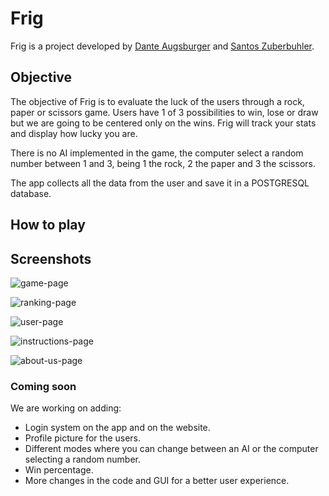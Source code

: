 # Frig

Frig is a project developed by [Dante Augsburger](https://github.com/Danteps-4) and [Santos Zuberbuhler](https://github.com/SantosZuber).

## Objective
The objective of Frig is to evaluate the luck of the users through a rock, paper or scissors game. Users have 1 of 3 possibilities to win, lose or draw but we are going to be centered only on the wins. Frig will track your stats and display how lucky you are.

There is no AI implemented in the game, the computer select a random number between 1 and 3, being 1 the rock, 2 the paper and 3 the scissors.

The app collects all the data from the user and save it in a POSTGRESQL database.

## How to play

## Screenshots

![game-page](https://user-images.githubusercontent.com/77952824/152437223-6f0c09af-a84e-428c-86c2-681972b828bb.png)

![ranking-page](https://user-images.githubusercontent.com/77952824/152437225-2d40750b-cf2d-4b01-89bc-7a5748ff6ccf.png)

![user-page](https://user-images.githubusercontent.com/77952824/152437226-b5d28be3-fd80-4378-9444-15f928b9ed52.png)

![instructions-page](https://user-images.githubusercontent.com/77952824/152437224-45dcf297-311b-4a8b-a078-14d88403d7f1.png)

![about-us-page](https://user-images.githubusercontent.com/77952824/152437217-24f0f254-0296-4980-868d-b8b5e90a7c2d.png)


### Coming soon

We are working on adding: 

- Login system on the app and on the website.
- Profile picture for the users.
- Different modes where you can change between an AI or the computer selecting a random number.
- Win percentage.
- More changes in the code and GUI for a better user experience.

